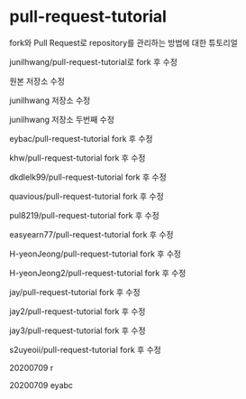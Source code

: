 # pull-request-tutorial
fork와 Pull Request로 repository를 관리하는 방법에 대한 튜토리얼

junilhwang/pull-request-tutorial로 fork 후 수정

원본 저장소 수정

junilhwang 저장소 수정

junilhwang 저장소 두번째 수정

eybac/pull-request-tutorial fork 후 수정


khw/pull-request-tutorial fork 후 수정

dkdlelk99/pull-request-tutorial fork 후 수정

quavious/pull-request-tutorial fork 후 수정

pul8219/pull-request-tutorial fork 후 수정

easyearn77/pull-request-tutorial fork 후 수정

H-yeonJeong/pull-request-tutorial fork 후 수정

H-yeonJeong2/pull-request-tutorial fork 후 수정

jay/pull-request-tutorial fork 후 수정

jay2/pull-request-tutorial fork 후 수정

jay3/pull-request-tutorial fork 후 수정

s2uyeoii/pull-request-tutorial fork 후 수정

20200709 r

20200709 eyabc


